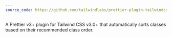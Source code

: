 ```yaml
---
source_code: https://github.com/tailwindlabs/prettier-plugin-tailwindcss
---
```


A Prettier v3+ plugin for Tailwind CSS v3.0+ that automatically sorts classes based on their recommended class order.